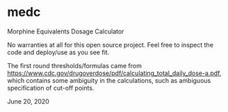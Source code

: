 # medc
Morphine Equivalents Dosage Calculator

No warranties at all for this open source project.  Feel free to inspect the code and deploy/use as you see fit.

The first round thresholds/formulas came from https://www.cdc.gov/drugoverdose/pdf/calculating_total_daily_dose-a.pdf, which contains some ambiguity in the calculations, such as ambiguous specification of cut-off points.

June 20, 2020

